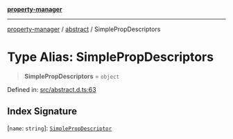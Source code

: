 [**property-manager**](../../README.md)

***

[property-manager](../../modules.md) / [abstract](../README.md) / SimplePropDescriptors

# Type Alias: SimplePropDescriptors

> **SimplePropDescriptors** = `object`

Defined in: [src/abstract.d.ts:63](https://github.com/snowyu/property-manager.js/blob/2b37d0c5958df603b1f7a346809647025321a3c0/src/abstract.d.ts#L63)

## Index Signature

\[`name`: `string`\]: [`SimplePropDescriptor`](SimplePropDescriptor.md)
